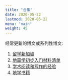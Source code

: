 ```yaml
---
title: "合集"
date: 2020-05-22
lastmod: 2020-05-22
menu: "main"
weight: 45
---
```


经常更新的博文或系列性博文:

1. [留学新加坡](../post/oversea-in-singapore/)
2. [地震学初步入门材料清单](../post/intro-material-seismology/)
3. [学术阅读和写作的经验](../post/reading-writing/)
4. [地学书籍](../post/geoscience-books/)

